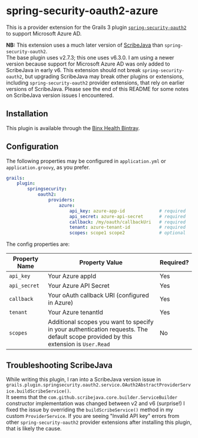 # spring-security-oauth2-azure

This is a provider extension for the Grails 3 plugin [`spring-security-oauth2`](http://plugins.grails.org/plugin/matrixcrawler/spring-security-oauth2) 
to support Microsoft Azure AD.

**NB:** This extension uses a much later version of [ScribeJava](https://github.com/scribejava/scribejava) than `spring-security-oauth2`.  
The base plugin uses v2.7.3; this one uses v6.3.0.  I am using a newer version because support for Microsoft Azure AD was only added 
to ScribeJava in early v6.  This extension should not break `spring-security-oauth2`, but upgrading ScribeJava may break other plugins 
or extensions, including `spring-security-oauth2` provider extensions, that rely on earlier versions of ScribeJava.  Please see the 
end of this README for some notes on ScribeJava version issues I encountered.

## Installation

This plugin is available through the [Binx Health Bintray](https://bintray.com/binxhealth/grails-plugins).

## Configuration

The following properties may be configured in `application.yml` or `application.groovy`, as you prefer.

```yaml
grails:
    plugin:
        springsecurity:
            oauth2:
                providers:
                    azure:
                        api_key: azure-app-id             # required
                        api_secret: azure-api-secret      # required
                        callback: /my/oauth/callbackUri   # required
                        tenant: azure-tenant-id           # required
                        scopes: scope1 scope2             # optional
```

The config properties are:

| Property Name   | Property Value    | Required? |
|-----------------|-------------------|-----------|
| `api_key`       | Your Azure appId      | Yes |
| `api_secret`    | Your Azure API Secret | Yes |
| `callback`      | Your oAuth callback URI (configured in Azure) | Yes |
| `tenant`        | Your Azure tenantId   | Yes |
| `scopes`        | Additional scopes you want to specify in your authentication requests.  The default scope provided by this extension is `User.Read` | No  |

## Troubleshooting ScribeJava

While writing this plugin, I ran into a ScribeJava version issue in `grails.plugin.springsecurity.oauth2.service.OAuth2AbstractProviderService.buildScribeService()`.  
It seems that the `com.github.scribejava.core.builder.ServiceBuilder` constructor implementation was changed between v2 and v6 (surprise!)  I fixed
the issue by overriding the `buildScribeService()` method in my custom `ProviderService`.  If you are seeing "Invalid API key" errors from
other `spring-security-oauth2` provider extensions after installing this plugin, that is likely the cause.

